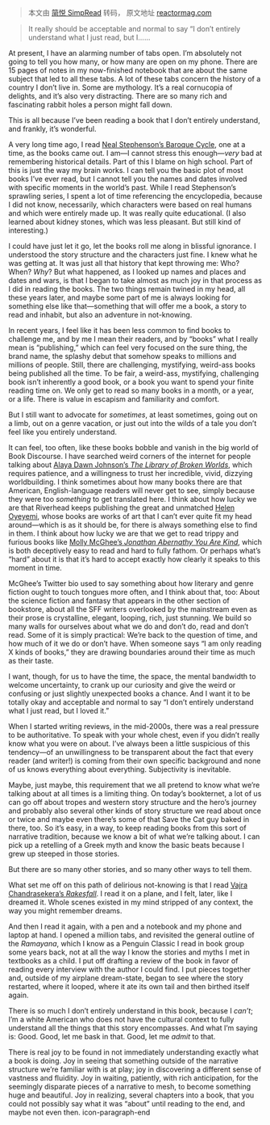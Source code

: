 > 本文由 [简悦 SimpRead](http://ksria.com/simpread/) 转码， 原文地址 [reactormag.com](https://reactormag.com/the-joy-of-reading-books-you-dont-entirely-understand/)

> It really should be acceptable and normal to say “I don’t entirely understand what I just read, but I......

At present, I have an alarming number of tabs open. I’m absolutely not going to tell you how many, or how many are open on my phone. There are 15 pages of notes in my now-finished notebook that are about the same subject that led to all these tabs. A lot of these tabs concern the history of a country I don’t live in. Some are mythology. It’s a real cornucopia of delights, and it’s also very distracting. There are so many rich and fascinating rabbit holes a person might fall down. 

This is all because I’ve been reading a book that I don’t entirely understand, and frankly, it’s wonderful.

A very long time ago, I read [Neal Stephenson’s Baroque Cycle](https://bookshop.org/p/books/quicksilver-volume-one-of-the-baroque-cycle-neal-stephenson/1517020?ean=9780060593087), one at a time, as the books came out. I am—I cannot stress this enough—_very_ bad at remembering historical details. Part of this I blame on high school. Part of this is just the way my brain works. I can tell you the basic plot of most books I’ve ever read, but I cannot tell you the names and dates involved with specific moments in the world’s past. While I read Stephenson’s sprawling series, I spent a lot of time referencing the encyclopedia, because I did not know, necessarily, which characters were based on real humans and which were entirely made up. It was really quite educational. (I also learned about kidney stones, which was less pleasant. But still kind of interesting.)

I could have just let it go, let the books roll me along in blissful ignorance. I understood the story structure and the characters just fine. I knew what he was getting at. It was just all that history that kept throwing me: Who? When? _Why_? But what happened, as I looked up names and places and dates and wars, is that I began to take almost as much joy in that process as I did in reading the books. The two things remain twined in my head, all these years later, and maybe some part of me is always looking for something else like that—something that will offer me a book, a story to read and inhabit, but also an adventure in not-knowing.

In recent years, I feel like it has been less common to find books to challenge me, and by me I mean their readers, and by “books” what I really mean is “publishing,” which can feel very focused on the sure thing, the brand name, the splashy debut that somehow speaks to millions and millions of people. Still, there are challenging, mystifying, weird-ass books being published all the time. To be fair, a weird-ass, mystifying, challenging book isn’t inherently a good book, or a book you want to spend your finite reading time on. We only get to read so many books in a month, or a year, or a life. There is value in escapism and familiarity and comfort.

But I still want to advocate for _sometimes_, at least sometimes, going out on a limb, out on a genre vacation, or just out into the wilds of a tale you don’t feel like you entirely understand. 

It can feel, too often, like these books bobble and vanish in the big world of Book Discourse. I have searched weird corners of the internet for people talking about [Alaya Dawn Johnson’s _The Library of Broken Worlds_](https://bookshop.org/p/books/the-library-of-broken-worlds/18383203?ean=9781338290622), which requires patience, and a willingness to trust her incredible, vivid, dizzying worldbuilding. I think sometimes about how many books there are that American, English-language readers will never get to see, simply because they were too _something_ to get translated here. I think about how lucky we are that Riverhead keeps publishing the great and unmatched [Helen Oyeyemi](https://bookshop.org/contributors/helen-oyeyemi-7311fcee-faa8-4cb9-a4b1-f8ae71227fae), whose books are works of art that I can’t ever quite fit my head around—which is as it should be, for there is always something else to find in them. I think about how lucky we are that we get to read trippy and furious books like [Molly McGhee’s _Jonathan Abernathy You Are Kind_](https://bookshop.org/p/books/jonathan-abernathy-you-are-kind-molly-mcghee/19674051?ean=9781662602115), which is both deceptively easy to read and hard to fully fathom. Or perhaps what’s “hard” about it is that it’s hard to accept exactly how clearly it speaks to this moment in time. 

McGhee’s Twitter bio used to say something about how literary and genre fiction ought to touch tongues more often, and I think about that, too: About the science fiction and fantasy that appears in the other section of bookstore, about all the SFF writers overlooked by the mainstream even as their prose is crystalline, elegant, looping, rich, just stunning. We build so many walls for ourselves about what we do and don’t do, read and don’t read. Some of it is simply practical: We’re back to the question of time, and how much of it we do or don’t have. When someone says “I am only reading X kinds of books,” they are drawing boundaries around their time as much as their taste.

I want, though, for us to have the time, the space, the mental bandwidth to welcome uncertainty, to crank up our curiosity and give the weird or confusing or just slightly unexpected books a chance. And I want it to be totally okay and acceptable and normal to say “I don’t entirely understand what I just read, but I loved it.”

When I started writing reviews, in the mid-2000s, there was a real pressure to be authoritative. To speak with your whole chest, even if you didn’t really know what you were on about. I’ve always been a little suspicious of this tendency—of an unwillingness to be transparent about the fact that every reader (and writer!) is coming from their own specific background and none of us knows everything about everything. Subjectivity is inevitable. 

Maybe, just maybe, this requirement that we all pretend to know what we’re talking about at all times is a limiting thing. On today’s bookternet, a lot of us can go off about tropes and western story structure and the hero’s journey and probably also several other kinds of story structure we read about once or twice and maybe even there’s some of that Save the Cat guy baked in there, too. So it’s easy, in a way, to keep reading books from this sort of narrative tradition, because we know a bit of what we’re talking about. I can pick up a retelling of a Greek myth and know the basic beats because I grew up steeped in those stories.

But there are so many other stories, and so many other ways to tell them.

What set me off on this path of delirious not-knowing is that I read [Vajra Chandrasekera’s _Rakesfall_](https://bookshop.org/p/books/rakesfall-vajra-chandrasekera/20464409?ean=9781250847683). I read it on a plane, and I felt, later, like I dreamed it. Whole scenes existed in my mind stripped of any context, the way you might remember dreams.

And then I read it again, with a pen and a notebook and my phone and laptop at hand. I opened a million tabs, and revisited the general outline of the _Ramayana_, which I know as a Penguin Classic I read in book group some years back, not at all the way I know the stories and myths I met in textbooks as a child. I put off drafting a review of the book in favor of reading every interview with the author I could find. I put pieces together and, outside of my airplane dream-state, began to see where the story restarted, where it looped, where it ate its own tail and then birthed itself again.

There is so much I don’t entirely understand in this book, because I _can’t_; I’m a white American who does not have the cultural context to fully understand all the things that this story encompasses. And what I’m saying is: Good. Good, let me bask in that. Good, let me _admit_ to that.

There is real joy to be found in not immediately understanding exactly what a book is doing. Joy in seeing that something outside of the narrative structure we’re familiar with is at play; joy in discovering a different sense of vastness and fluidity. Joy in waiting, patiently, with rich anticipation, for the seemingly disparate pieces of a narrative to mesh, to become something huge and beautiful. Joy in realizing, several chapters into a book, that you could not possibly say what it was “about” until reading to the end, and maybe not even then. icon-paragraph-end